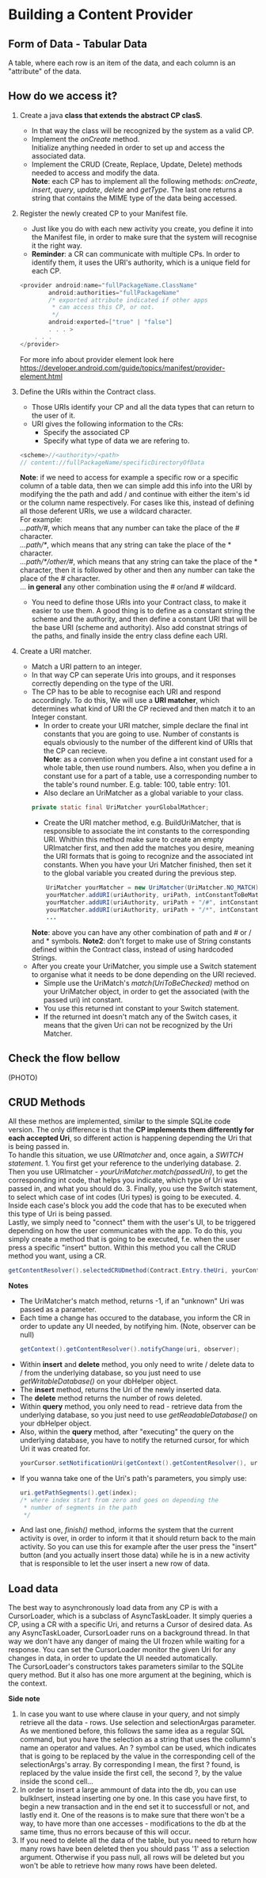 # Building a Content Provider

## Form of Data - Tabular Data
A table, where each row is an item of the data, and each column is an "attribute" of the data.

## How do we access it?
1. Create a java **class that extends the abstract CP clasS**.
    - In that way the class will be recognized by the system as a valid CP.
    - Implement the _onCreate_ method.    
        Initialize anything needed in order to set up and access the associated data.
    - Implement the CRUD (Create, Replace, Update, Delete) methods needed to access and modify the data.    
    **Note**: each CP has to implement all the following methods: _onCreate_, _insert_, _query_, _update_, _delete_ and _getType_. The last one returns a string that contains the MIME type of the data being accessed.

2. Register the newly created CP to your Manifest file.
    - Just like you do with each new activity you create, you define it into the Manifest file, in order to make sure that the system will recognise it the right way.
    - **Reminder**: a CR can communicate with multiple CPs. In order to identify them, it uses the URI's authority, which is a unique field for each CP.
    ```java
    <provider android:name="fullPackageName.ClassName"
            android:authorities="fullPackageName"
            /* exported attribute indicated if other apps 
             * can access this CP, or not.
             */
            android:exported=["true" | "false"]
            . . . >
        . . .
    </provider>
    ```
    For more info about provider element look here https://developer.android.com/guide/topics/manifest/provider-element.html


3. Define the URIs within the Contract class. 
    - Those URIs identify your CP and all the data types that can return to the user of it.
    - URI gives the following information to the CRs:
        - Specify the associated CP
        - Specify what type of data we are refering to.
    ```java
    <scheme>//<authority>/<path>
    // content://fullPackageName/specificDirectoryOfData
    ```
    **Note**: if we need to access for example a specific row or a specific column of a table data, 
    then we can simple add this info into the URI by modifying the the path and add / and continue with either the item's id or the column name respectively. For cases like this, instead of defining all those deferent URIs, we use a wildcard character.    
    For example:   
    _...path/#_, which means that any number can take the place of the # character.  
    _...path/*_, which means that any string can take the place of the * character.  
    _...path/*/other/#_, which means that any string can take the place of the * character, then it is followed by other and then any number can take the place of the # character.   
    ... **in general** any other combination using the # or/and # wildcard.

    - You need to define those URIs into your Contract class, to make it easier to use them. A good thing is to define as a constant string the scheme and the authority, and then define a constant URI that will be the base URI (scheme and authority). Also add constnat strings of the paths, and finally inside the entry class define each URI.

4. Create a URI matcher.
    - Match a URI pattern to an integer.
    - In that way CP can seperate Uris into groups, and it responses correctly depending on the type of the URI.
    - The CP has to be able to recognise each URI and respond accordingly. To do this, We will use a **URI matcher**, which determines what kind of URI the CP recieved and then match it to an Integer constant.   
        - In order to create your URI matcher, simple declare the final int constants that you are going to use. Number of constants is equals obviously to the number of the different kind of URIs that the CP can recieve.     
        **Note**: as a convention when you define a int constant used for a whole table, then use round numbers. Also, when you define a in constant use for a part of a table, use a corresponding number to the table's round number. E.g. table: 100, table entry: 101.
        - Also declare an UriMatcher as a global variable to your class. 
        ```java
        private static final UriMatcher yourGlobalMathcer;
        ```
        - Create the URI matcher method, e.g. BuildUriMatcher, that is responsible to associate the int constants to the corresponding URI. Whithin this method make sure to create an empty URImatcher first, and then add the matches you desire, meaning the URI formats that is going to recognize and the associated int constants. When you have your Uri Matcher finished, then set it to the global variable you created during the previous step.
        ```java
            UriMatcher yourMatcher = new UriMatcher(UriMatcher.NO_MATCH);
            yourMatcher.addURI(uriAuthority, uriPath, intConstantToBeMatched);
            yourMatcher.addURI(uriAuthority, uriPath + "/#", intConstantToBeMatched);
            yourMatcher.addURI(uriAuthority, uriPath + "/*", intConstantToBeMatched);
            ...
        ```
        **Note**: above you can have any other combination of path and # or / and * symbols.
        **Note2**: don't forget to make use of String constants defined within the Contract class, instead of using hardcoded Strings.   
    - After you create your UriMatcher, you simple use a Switch statement to organise what it needs to be done depending on the URI recieved.
        - Simple use the UriMatch's *match(UriToBeChecked)* method on your UriMatcher object, in order to get the associated (with the passed uri) int constant.
        - You use this returned int constant to your Switch statement.
        - If the returned int doesn't match any of the Switch cases, it means that the given Uri can not be recognized by the Uri Matcher.

## Check the flow bellow
(PHOTO)

## CRUD Methods
All these methos are implemented, similar to the simple SQLite code version. The only difference is that the **CP implements them differently for each accepted Uri**, so different action is happening depending the Uri that is being passed in.    
To handle this situation, we use *URImatcher* and, once again, a *SWITCH statement*.
    1. You first get your reference to the underlying database.
    2. Then you use URImatcher - *yourUriMatcher.match(passedUri)*, to get the corresponding int code, that helps you indicate, which type of Uri was passed in, and what you should do.
    3. Finally, you use the Switch statement, to select which case of int codes (Uri types) is going to be executed.
    4. Inside each case's block you add the code that has to be executed when this type of Uri is being passed.   
Lastly, we simply need to "connect" them with the user's UI, to be triggered depending on how the user communicates with the app. To do this, you simply create a method that is going to be executed, f.e. when the user press a specific "insert" button. Within this method you call the CRUD method you want, using a CR.
```java
getContentResolver().selectedCRUDmethod(Contract.Entry.theUri, yourContentValuesObject);
```

**Notes**
- The UriMatcher's match method, returns -1, if an "unknown" Uri was passed as a parameter.
- Each time a change has occured to the database, you inform the CR in order to update any UI needed, by notifying him. (Note, observer can be null)
    ```java
    getContext().getContentResolver().notifyChange(uri, observer);
    ```
- Within **insert** and **delete** method, you only need to write / delete data to / from the underlying database, so you just need to use *getWritableDatabase()* on your dbHelper object.
- The **insert** method, returns the Uri of the newly inserted data.
- The **delete** method returns the number of rows deleted.
- Within **query** method, you only need to read - retrieve data from the underlying database, so you just need to use *getReadableDatabase()* on your dbHelper object.
- Also, within the **query** method, after "executing" the query on the underlying database, you have to notify the returned cursor, for which Uri it was created for.
    ```java
    yourCursor.setNotificationUri(getContext().getContentResolver(), uriPassedInQueryMethod);
    ```
- If you wanna take one of the Uri's path's parameters, you simply use:
    ```java
    uri.getPathSegments().get(index);
    /* where index start from zero and goes on depending the 
     * number of segments in the path
     */
    ```
- And last one, *finish()* method, informs the system that the current activity is over, in order to inform it that it should return back to the main activity. So you can use this for example after the user press the "insert" button (and you actually insert those data) while he is in a new activity that is responsible to let the user insert a new row of data.

## Load data
The best way to asynchronously load data from any CP is with a CursorLoader, which is a subclass of AsyncTaskLoader. It simply queries a CP, using a CR with a specific Uri, and returns a Cursor of desired data. As any AsyncTaskLoader, CursorLoader runs on a background thread. In that way we don't have any danger of maing the UI frozen while waiting for a response. You can set the CursorLoader monitor the given Uri for any changes in data, in order to update the UI needed automatically.    
The CursorLoader's constructors takes parameters similar to the SQLite query method. But it also has one more argument at the begining, which is the context.


**Side note**
1. In case you want to use where clause in your query, and not simply retrieve all the data - rows. Use selection and selectionArgas parameter. As we mentioned before, this follows the same idea as a regular SQL command, but you have the selection as a string that uses the collumn's name an operator and values. An ? symbol can be used, which indicates that is going to be replaced by the value in the corresponding cell of the selectionArgs's array. By corresponding I mean, the first ? found, is replaced by the value inside the first cell, the second ?, by the value inside the scond cell...
2. In order to insert a large ammount of data into the db, you can use bulkInsert, instead inserting one by one. In this case you have first, to begin a new transaction and in the end set it to successfull or not, and lastly end it. One of the reasons is to make sure that there won't be a way, to have more than one accesses - modifications to the db at the same time, thus no errors because of this will occur.
3. If you need to delete all the data of the table, but you need to return how many rows have been deleted then you should pass '1' ass a selection argument. Otherwise if you pass null, all rows will be deleted but you won't be able to retrieve how many rows have been deleted.